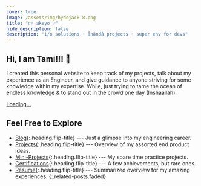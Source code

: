 ```yaml
---
cover: true
image: /assets/img/hydejack-8.png
title: "👉 akeyo 💡"
hide_description: false
description: "i/o solutions ◦ ånändâ projects ◦ super env for devs"
---
```


## Hi, I am Tami!!! 🎉

I created this personal website to keep track of my projects, talk about my experience as an Engineer, and give guidance to anyone striving for some knowledge within my expertise. While, just trying to tame the ocean of endless knowledge & to stand out in the crowd one day (Inshaallah).


<script src="https://gumroad.com/js/gumroad-embed.js"></script>
<div class="gumroad-product-embed" data-gumroad-product-id="demo"><a href="https://gumroad.com/l/demo">Loading...</a></div>

## Feel Free to Explore

* [Blog]{:.heading.flip-title} --- Just a glimpse into my engineering career.
* [Projects]{:.heading.flip-title} ---  Overview of my assorted end product ideas.
* [Mini-Projects]{:.heading.flip-title} ---  My spare time practice projects.
* [Certifications]{:.heading.flip-title} --- A few achievements, but rare ones.
* [Resume]{:.heading.flip-title} --- Summarized overview for my amazing experiences.
{:.related-posts.faded}

[blog]: blog-posts/
[projects]: projects/
[mini-projects]: mini-projects/
[certifications]: certifications/
[resume]: resume/
